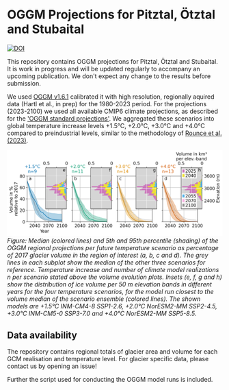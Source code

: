 # OGGM Projections for Pitztal, Ötztal and Stubaital

[![DOI](https://zenodo.org/badge/791932856.svg)](https://zenodo.org/doi/10.5281/zenodo.11072662)

This repository contains OGGM projections for Pitztal, Ötztal and Stubaital. It is work in progress and will be updated regularly to accompany an upcoming publication. We don't expect any change to the results before submission.

We used [OGGM v1.6.1](https://zenodo.org/badge/latestdoi/43965645) calibrated it with high resolution, regionally aquired data (Hartl et al., in prep) for the 1980-2023 period. For the projections (2023-2100) we used all available CMIP6 climate projections, as described for the ['OGGM standard projections'](https://github.com/OGGM/oggm-standard-projections-csv-files). We aggregated these scenarios into global temperature increase levels +1.5°C, +2.0°C, +3.0°C and +4.0°C compared to preindustrial levels, similar to the methodology of [Rounce et al. (2023)](https://doi.org/10.1126/science.abo1324).

![Volume Evolution](_static/volume_evolution_and_elevation.png)
_Figure: Median (colored lines) and 5th and 95th percentile (shading) of the OGGM regional projections per future temperature scenario as percentage of 2017 glacier volume in the region of interest (a, b, c and d). The grey lines in each subplot show the median of the other three scenarios for reference. Temperature increase and number of climate model realizations n per scenario stated above the volume evolution plots. Insets (e, f, g and h) show the distribution of ice volume per 50 m elevation bands in different years for the four temperature scenarios, for the model run closest to the volume median of the scenario ensemble (colored lines). The shown models are +1.5°C INM-CM4-8 SSP1-2.6, +2.0°C NorESM2-MM SSP2-4.5, +3.0°C INM-CM5-0 SSP3-7.0 and +4.0°C NorESM2-MM SSP5-8.5._

## Data availability

The repository contains regional totals of glacier area and volume for each GCM realisation and temperature level. For glacier specific data, please contact us by opening an issue!

Further the script used for conducting the OGGM model runs is included.


